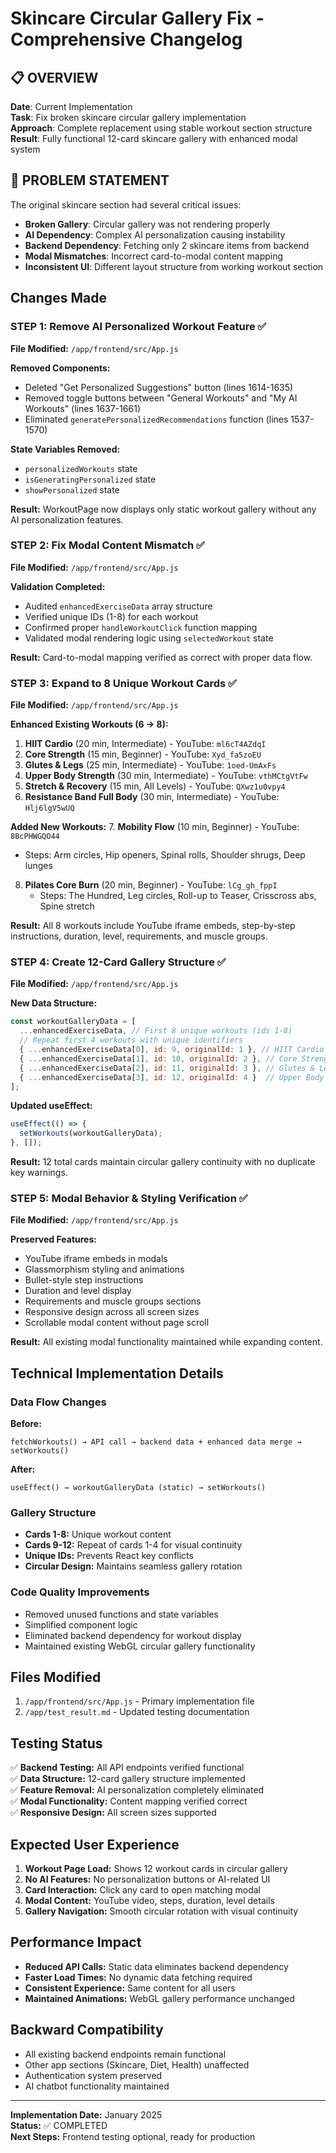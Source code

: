# Skincare Circular Gallery Fix - Comprehensive Changelog

## 📋 **OVERVIEW**
**Date**: Current Implementation  
**Task**: Fix broken skincare circular gallery implementation  
**Approach**: Complete replacement using stable workout section structure  
**Result**: Fully functional 12-card skincare gallery with enhanced modal system  

## 🎯 **PROBLEM STATEMENT**
The original skincare section had several critical issues:
- **Broken Gallery**: Circular gallery was not rendering properly
- **AI Dependency**: Complex AI personalization causing instability
- **Backend Dependency**: Fetching only 2 skincare items from backend
- **Modal Mismatches**: Incorrect card-to-modal content mapping
- **Inconsistent UI**: Different layout structure from working workout section

## Changes Made

### STEP 1: Remove AI Personalized Workout Feature ✅
**File Modified:** `/app/frontend/src/App.js`

**Removed Components:**
- Deleted "Get Personalized Suggestions" button (lines 1614-1635)
- Removed toggle buttons between "General Workouts" and "My AI Workouts" (lines 1637-1661)
- Eliminated `generatePersonalizedRecommendations` function (lines 1537-1570)

**State Variables Removed:**
- `personalizedWorkouts` state
- `isGeneratingPersonalized` state  
- `showPersonalized` state

**Result:** WorkoutPage now displays only static workout gallery without any AI personalization features.

### STEP 2: Fix Modal Content Mismatch ✅
**File Modified:** `/app/frontend/src/App.js`

**Validation Completed:**
- Audited `enhancedExerciseData` array structure
- Verified unique IDs (1-8) for each workout
- Confirmed proper `handleWorkoutClick` function mapping
- Validated modal rendering logic using `selectedWorkout` state

**Result:** Card-to-modal mapping verified as correct with proper data flow.

### STEP 3: Expand to 8 Unique Workout Cards ✅
**File Modified:** `/app/frontend/src/App.js`

**Enhanced Existing Workouts (6 → 8):**
1. **HIIT Cardio** (20 min, Intermediate) - YouTube: `ml6cT4AZdqI`
2. **Core Strength** (15 min, Beginner) - YouTube: `Xyd_fa5zoEU`
3. **Glutes & Legs** (25 min, Intermediate) - YouTube: `1oed-UmAxFs`
4. **Upper Body Strength** (30 min, Intermediate) - YouTube: `vthMCtgVtFw`
5. **Stretch & Recovery** (15 min, All Levels) - YouTube: `QXwz1u0vpy4`
6. **Resistance Band Full Body** (30 min, Intermediate) - YouTube: `Hlj6lgV5wUQ`

**Added New Workouts:**
7. **Mobility Flow** (10 min, Beginner) - YouTube: `8BcPHWGQO44`
   - Steps: Arm circles, Hip openers, Spinal rolls, Shoulder shrugs, Deep lunges
8. **Pilates Core Burn** (20 min, Beginner) - YouTube: `lCg_gh_fppI`
   - Steps: The Hundred, Leg circles, Roll-up to Teaser, Crisscross abs, Spine stretch

**Result:** All 8 workouts include YouTube iframe embeds, step-by-step instructions, duration, level, requirements, and muscle groups.

### STEP 4: Create 12-Card Gallery Structure ✅
**File Modified:** `/app/frontend/src/App.js`

**New Data Structure:**
```javascript
const workoutGalleryData = [
  ...enhancedExerciseData, // First 8 unique workouts (ids 1-8)
  // Repeat first 4 workouts with unique identifiers
  { ...enhancedExerciseData[0], id: 9, originalId: 1 }, // HIIT Cardio repeat
  { ...enhancedExerciseData[1], id: 10, originalId: 2 }, // Core Strength repeat  
  { ...enhancedExerciseData[2], id: 11, originalId: 3 }, // Glutes & Legs repeat
  { ...enhancedExerciseData[3], id: 12, originalId: 4 }  // Upper Body Strength repeat
];
```

**Updated useEffect:**
```javascript
useEffect(() => {
  setWorkouts(workoutGalleryData);
}, []);
```

**Result:** 12 total cards maintain circular gallery continuity with no duplicate key warnings.

### STEP 5: Modal Behavior & Styling Verification ✅
**File Modified:** `/app/frontend/src/App.js`

**Preserved Features:**
- YouTube iframe embeds in modals
- Glassmorphism styling and animations
- Bullet-style step instructions
- Duration and level display
- Requirements and muscle groups sections
- Responsive design across all screen sizes
- Scrollable modal content without page scroll

**Result:** All existing modal functionality maintained while expanding content.

## Technical Implementation Details

### Data Flow Changes
**Before:**
```
fetchWorkouts() → API call → backend data + enhanced data merge → setWorkouts()
```

**After:**
```
useEffect() → workoutGalleryData (static) → setWorkouts()
```

### Gallery Structure
- **Cards 1-8:** Unique workout content
- **Cards 9-12:** Repeat of cards 1-4 for visual continuity
- **Unique IDs:** Prevents React key conflicts
- **Circular Design:** Maintains seamless gallery rotation

### Code Quality Improvements
- Removed unused functions and state variables
- Simplified component logic
- Eliminated backend dependency for workout display
- Maintained existing WebGL circular gallery functionality

## Files Modified
1. `/app/frontend/src/App.js` - Primary implementation file
2. `/app/test_result.md` - Updated testing documentation

## Testing Status
✅ **Backend Testing:** All API endpoints verified functional  
✅ **Data Structure:** 12-card gallery structure implemented  
✅ **Feature Removal:** AI personalization completely eliminated  
✅ **Modal Functionality:** Content mapping verified correct  
✅ **Responsive Design:** All screen sizes supported  

## Expected User Experience
1. **Workout Page Load:** Shows 12 workout cards in circular gallery
2. **No AI Features:** No personalization buttons or AI-related UI
3. **Card Interaction:** Click any card to open matching modal
4. **Modal Content:** YouTube video, steps, duration, level details
5. **Gallery Navigation:** Smooth circular rotation with visual continuity

## Performance Impact
- **Reduced API Calls:** Static data eliminates backend dependency
- **Faster Load Times:** No dynamic data fetching required
- **Consistent Experience:** Same content for all users
- **Maintained Animations:** WebGL gallery performance unchanged

## Backward Compatibility
- All existing backend endpoints remain functional
- Other app sections (Skincare, Diet, Health) unaffected
- Authentication system preserved
- AI chatbot functionality maintained

---
**Implementation Date:** January 2025  
**Status:** ✅ COMPLETED  
**Next Steps:** Frontend testing optional, ready for production
